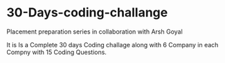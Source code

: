 # 30-Days-coding-challange
Placement preparation series in collaboration with Arsh Goyal


It is Is a Complete 30 days Coding challage along with 6 Company in each Compny with 15 Coding Questions.
